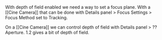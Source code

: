 With depth of field enabled we need a way to set a focus plane.
With a [[Cine Camera]] that can be done with Details panel > Focus Settings > Focus Method set to Tracking.

On a [[Cine Camera]] we can control depth of field with Details panel > ?? Aperture.
1.2 gives a bit of depth of field.

